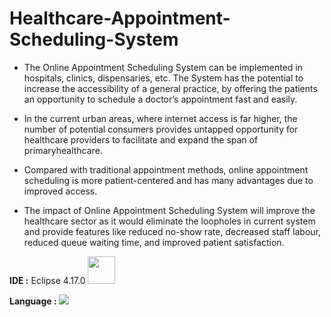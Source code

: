 # Healthcare-Appointment-Scheduling-System

 * The Online  Appointment  Scheduling  System  can  be  implemented  in  hospitals,  clinics, dispensaries, etc. The System has the potential to increase the accessibility of a general practice, by offering the patients an opportunity to schedule a doctor’s appointment fast and easily.

 * In  the  current  urban  areas,  where  internet  access  is  far  higher, the  number  of  potential consumers provides untapped opportunity for healthcare providers to facilitate and expand the span of primaryhealthcare.

* Compared with traditional appointment methods, online appointment scheduling is more patient-centered and has many advantages due to improved access.
          
* The impact of Online Appointment Scheduling System will improve the healthcare sector as it would eliminate the loopholes in current system and provide features like reduced no-show rate, decreased staff labour, reduced queue waiting time, and improved patient satisfaction. 



**IDE :** Eclipse 4.17.0  <img src="https://user-images.githubusercontent.com/11943860/46922529-b28cdc80-cfe0-11e8-9aec-0091161d3599.png" height="44px" width="44px"/> <br>
<div>
    <p><b>Language : </b> <img src="https://img.shields.io/badge/Java-ED8B00?style=for-the-badge&logo=java&logoColor=white" /><p>
</div>
